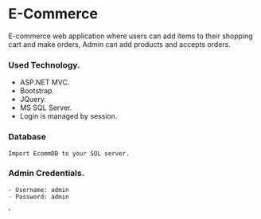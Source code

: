 # E-Commerce
E-commerce web application where users can add items to their shopping cart and make orders, Admin can 
add products and accepts orders.

### Used Technology.
- ASP.NET MVC.
- Bootstrap.
- JQuery.
- MS SQL Server.
- Login is managed by session.


### Database
	Import EcommDB to your SQL server.

### Admin Credentials.
	- Username: admin
	- Password: admin



'

